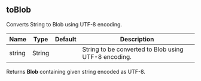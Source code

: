 ## toBlob

Converts String to Blob using UTF-8 encoding.

 | Name | Type | Default | Description |
 | ---- | ---- | ------- | ----------- |
 | string | String |   | String to be converted to Blob using UTF-8 encoding. |

Returns __Blob__ containing given string encoded as UTF-8.

